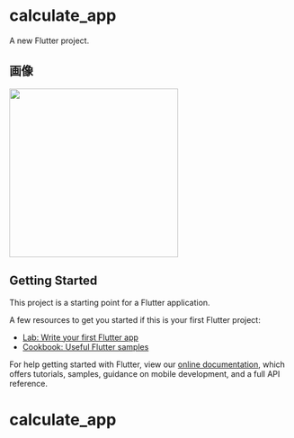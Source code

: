 # calculate_app

A new Flutter project.

## 画像

<img src="images.githubusercontent.com/92189386/157149428-a6cca5e7-4883-46f8-999a-cfe5be91a112.png" width="300">

## Getting Started

This project is a starting point for a Flutter application.

A few resources to get you started if this is your first Flutter project:

- [Lab: Write your first Flutter app](https://flutter.dev/docs/get-started/codelab)
- [Cookbook: Useful Flutter samples](https://flutter.dev/docs/cookbook)

For help getting started with Flutter, view our
[online documentation](https://flutter.dev/docs), which offers tutorials,
samples, guidance on mobile development, and a full API reference.
# calculate_app
